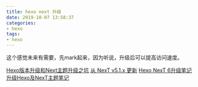 ```yaml
---
title: hexo next 升级
date: 2019-10-07 13:58:37
categories:
- hexo
tags:
- hexo
---
```

这个感觉未来有需要，先mark起来，因为听说，升级后可以提高访问速度。
<!--more-->
[Hexo版本升级和Next主题升级之坑](https://blog.csdn.net/whjkm/article/details/81088518)
[从 NexT v5.1.x 更新](https://github.com/theme-next/hexo-theme-next/blob/master/docs/zh-CN/UPDATE-FROM-5.1.X.md)
[Hexo NexT 6升级笔记](https://www.jianshu.com/p/e211e9119522)
[升级Hexo及NexT主题笔记](http://www.itechq.com/blog/dc052464.html)
